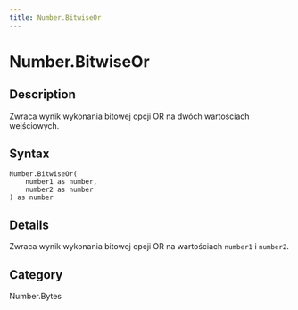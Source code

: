 ```yaml
---
title: Number.BitwiseOr
---
```


# Number.BitwiseOr


## Description

Zwraca wynik wykonania bitowej opcji OR na dwóch wartościach wejściowych.


## Syntax

```powerquery
Number.BitwiseOr(
    number1 as number,
    number2 as number
) as number
```


## Details

Zwraca wynik wykonania bitowej opcji OR na wartościach <code>number1</code> i <code>number2</code>.



## Category
Number.Bytes
